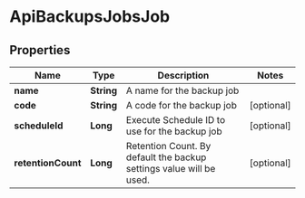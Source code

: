 

# ApiBackupsJobsJob

## Properties

Name | Type | Description | Notes
------------ | ------------- | ------------- | -------------
**name** | **String** | A name for the backup job | 
**code** | **String** | A code for the backup job |  [optional]
**scheduleId** | **Long** | Execute Schedule ID to use for the backup job |  [optional]
**retentionCount** | **Long** | Retention Count. By default the backup settings value will be used. |  [optional]



